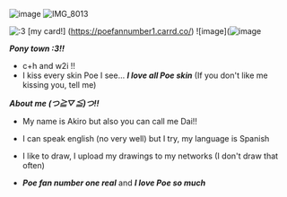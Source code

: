 ![image](https://github.com/user-attachments/assets/1ba35da5-264e-46c3-8029-f4a335849ae3)
![IMG_8013](https://cdn.discordapp.com/attachments/1101482976258314351/1129478482888507514/78eaf3e5.gif?ex=685455cf&is=6853044f&hm=e51f04e6bc4e993e66c06974787d2d1df334843128471a98a4f53e6669559533&)

![:3](https://komarev.com/ghpvc/?username=dailvspoe) [my card!] (https://poefannumber1.carrd.co/)
![image](![image](https://github.com/user-attachments/assets/7a68037d-a265-4902-8de1-a1d7cee280fd)

***Pony town :3!!***
* c+h and w2i !!
* I kiss every skin Poe I see... ***I love all Poe skin*** (If you don't like me kissing you, tell me)


***About me (つ≧▽≦)つ!!***

* My name is Akiro but also you can call me Dai!! 

* I can speak english (no very well) but I try, my language is Spanish

* I like to draw, I upload my drawings to my networks (I don't draw that often)  

*  ***Poe fan number one real*** and ***I love Poe so much***



